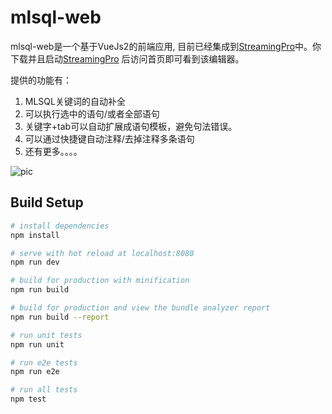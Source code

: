 # mlsql-web

mlsql-web是一个基于VueJs2的前端应用,
目前已经集成到[StreamingPro](https://github.com/allwefantasy/streamingpro)中。你下载并且启动[StreamingPro](https://github.com/allwefantasy/streamingpro)
后访问首页即可看到该编辑器。

提供的功能有：

1. MLSQL关键词的自动补全
2. 可以执行选中的语句/或者全部语句
3. 关键字+tab可以自动扩展成语句模板，避免句法错误。
4. 可以通过快捷键自动注释/去掉注释多条语句
5. 还有更多。。。。


![pic](https://github.com/allwefantasy/mlsql-web/tree/master/images/WX20180629-105204@2x.png)

## Build Setup

``` bash
# install dependencies
npm install

# serve with hot reload at localhost:8080
npm run dev

# build for production with minification
npm run build

# build for production and view the bundle analyzer report
npm run build --report

# run unit tests
npm run unit

# run e2e tests
npm run e2e

# run all tests
npm test
```
